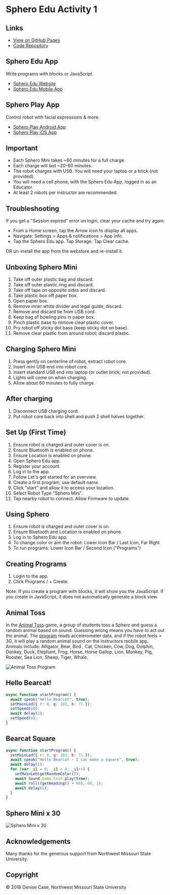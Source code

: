 # Sphero Edu Activity 1

## Links

- [View on GitHub Pages](https://profcase.github.io/sphero-edu-activity1/)
- [Code Repository](https://github.com/profcase/sphero-edu-activity1)

## Sphero Edu App

Write programs with blocks or JavaScript.

- [Sphero Edu Website](https://edu.sphero.com/)
- [Sphero Edu Mobile App](https://edu.sphero.com/d)

## Sphero Play App

Control robot with facial expressions & more.

- [Sphero Play Android App](https://play.google.com/store/apps/details?id=com.sphero.spheromini&hl=en_US)
- [Sphero Play iOS App](https://itunes.apple.com/us/app/sphero-play/id1280682522?mt=8)

## Important

- Each Sphero Mini takes ~60 minutes for a full charge.
- Each charge will last ~20-60 minutes.
- The robot charges with USB. You will need your laptop or a brick (not provided).
- You will need a cell phone, with the Sphero Edu App, logged in as an Educator.
- At least 2 robots per instructor are recommended.

## Troubleshooting

If you get a "Session expired" error on login, clear your cache and try again:

- From a Home screen, tap the Arrow icon to display all apps.
- Navigate: Settings &gt; Apps & notifications &gt; App info.
- Tap the Sphero Edu app. Tap Storage. Tap Clear cache.

OR un-install the app from the webstore and re-install it.

## Unboxing Sphero Mini

1. Take off outer plastic bag and discard.
2. Take off outer plastic ring and discard.
3. Take off tape on opposite sides and discard.
4. Take plastic box off paper box.
5. Open paper box.
6. Remove inner white divider and legal guide; discard.
7. Remove and discard tie from USB cord.
8. Keep bag of bowling pins in paper box.
9. Pinch plastic base to remove clear plastic cover.
10. Pry robot off sticky dot base (keep sticky dot on base).
11. Remove clear plastic from around robot; discard plastic.

## Charging Sphero Mini

1. Press gently on centerline of robot, extract robot core.
2. Insert mini USB end into robot core.
3. Insert standard USB end into laptop (or outlet brick, not provided).
4. Lights will come on when charging.
5. Allow about 60 minutes to fully charge.

## After charging

1. Disconnect USB charging cord.
2. Put robot core back into shell and push 2 shell halves together.

## Set Up (First Time)

1. Ensure robot is charged and outer cover is on.
2. Ensure Bluetooth is enabled on phone.
3. Ensure Location is enabled on phone.
4. Open Sphero Edu app.
5. Register your account.
6. Log in to the app.
7. Follow Let's get started for an overview.
8. Create a first program, use default name.
9. Click "start" and allow it to access your location.
10. Select Robot Type "Sphero Mini".
11. Tap nearby robot to connect. Allow Firmware to update.

## Using Sphero

1. Ensure robot is charged and outer cover is on.
2. Ensure Bluetooth and Location is enabled on phone.
3. Log in to Sphero Edu app.
4. To change color or aim the robot: Lower Icon Bar / Last Icon, Far Right
5. To run programs: Lower Icon Bar / Second Icon ("Programs")

## Creating Programs

1. Login to the app.
2. Click Programs / + Create.

Note: If you create a program with blocks, it will show you the JavaScript. If you create in JavaScript, it does not automatically generate a block view. 

## Animal Toss

In the [Animal Toss](https://edu.sphero.com/remixes/370784) game, a group of students toss a Sphero and guess a random animal based on sound. Guessing wrong means you have to act out the animal. The [program](https://edu.sphero.com/remixes/370784) reads accelerometer data, and if the robot feels > 3G, it will play a random animal sound on the instructors mobile app. Animals include: Alligator, Bear, Bird , Cat, Chicken, Cow, Dog, Dolphin, Donkey, Duck, Elephant, Frog, Horse, Horse Gallop, Lion, Monkey, Pig, Rooster, Sea Lion, Sheep, Tiger, Whale.

![Animal Toss Program](https://github.com/profcase/sphero-edu-activity1/raw/master/AnimalToss.PNG "Animal Toss Program")

## Hello Bearcat!

```JavaScript
async function startProgram() {
  await speak("Hello Bearcat", true);
  setMainLed({ r: 0, g: 103, b: 71 });
  setSpeed(60);
  await delay(2);
  setSpeed(0);
}
```

## Bearcat Square

```JavaScript
async function startProgram() {
  setMainLed({ r: 0, g: 103, b: 71 });
  await speak("Hello Bearcat - I can make a square", true);
  await delay(1);
  for (var _i1 = 0; _i1 < 4; _i1++) {
    setMainLed(getRandomColor());
    await Sound.Game.Coin.play(true);
    await roll((getHeading() + 90), 60, 1);
    await delay(1);
  }
}
```

## Sphero Mini x 30

![Sphero Mini x 30](https://github.com/profcase/sphero-edu-activity1/raw/master/SpheroEdu30.PNG "Sphero Mini x 30")

## Acknowledgements

Many thanks for the generous support from Northwest Missouri State University.

## Copyright

© 2018 Denise Case, Northwest Missouri State University
